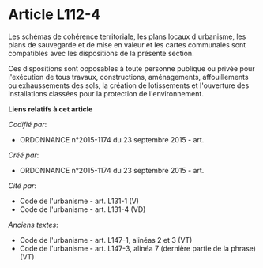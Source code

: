 # Article L112-4

Les schémas de cohérence territoriale, les plans locaux d'urbanisme, les plans de sauvegarde et de mise en valeur et les
cartes communales sont compatibles avec les dispositions de la présente section.

Ces dispositions sont opposables à toute personne publique ou privée pour l'exécution de tous travaux, constructions,
aménagements, affouillements ou exhaussements des sols, la création de lotissements et l'ouverture des installations classées
pour la protection de l'environnement.

**Liens relatifs à cet article**

_Codifié par_:

  - ORDONNANCE n°2015-1174 du 23 septembre 2015 - art.

_Créé par_:

  - ORDONNANCE n°2015-1174 du 23 septembre 2015 - art.

_Cité par_:

  - Code de l'urbanisme - art. L131-1 (V)
  - Code de l'urbanisme - art. L131-4 (VD)

_Anciens textes_:

  - Code de l'urbanisme - art. L147-1, alinéas 2 et 3 (VT)
  - Code de l'urbanisme - art. L147-3, alinéa 7 (dernière partie de la phrase) (VT)
